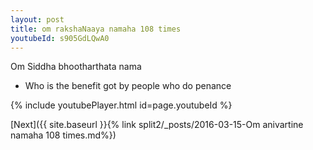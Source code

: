 ```yaml
---
layout: post
title: om rakshaNaaya namaha 108 times
youtubeId: s905GdLQwA0
---
```

 
 
Om Siddha bhootharthata nama 
 
 -  Who is the benefit got by people who do penance 
 
  
 
  
 
 
 
 
 
 


{% include youtubePlayer.html id=page.youtubeId %}
 
[Next]({{ site.baseurl }}{% link  split2/_posts/2016-03-15-Om anivartine namaha 108 times.md%})
 
